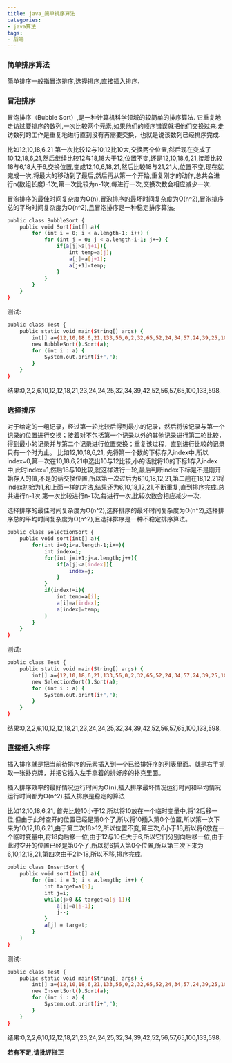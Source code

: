 ```yaml
---
title: java_简单排序算法
categories:
- java算法
tags:
- 后端
---
```

### 简单排序算法

简单排序一般指冒泡排序,选择排序,直接插入排序.

### 冒泡排序

冒泡排序（Bubble Sort）,是一种计算机科学领域的较简单的排序算法.
它重复地走访过要排序的数列,一次比较两个元素,如果他们的顺序错误就把他们交换过来.走访数列的工作是重复地进行直到没有再需要交换，也就是说该数列已经排序完成.

比如12,10,18,6,21
第一次比较12与10,12比10大,交换两个位置,然后现在变成了10,12,18,6,21,然后继续比较12与18,18大于12,位置不变,还是12,10,18,6,21,接着比较18与6,18大于6,交换位置,变成12,10,6,18,21,然后比较18与21,21大,位置不变,现在就完成一次,将最大的移动到了最后,然后再从第一个开始,重复刚才的动作,总共会进行n(数组长度)-1次,第一次比较为n-1次,每进行一次,交换次数会相应减少一次.

冒泡排序的最佳时间复杂度为O(n),冒泡排序的最坏时间复杂度为O(n^2),冒泡排序总的平均时间复杂度为O(n^2),且冒泡排序是一种稳定排序算法。
``` bash
public class BubbleSort {
	public void Sort(int[] a){
		for (int i = 0; i < a.length-1; i++) {
			for (int j = 0; j < a.length-i-1; j++) {
				if(a[j]>a[j+1]){
					int temp=a[j];
					a[j]=a[j+1];
					a[j+1]=temp;		
				}
			}
		}
	}
}
```
测试:
``` bash
public class Test {
	public static void main(String[] args) {
		int[] a={12,10,18,6,21,133,56,0,2,32,65,52,24,34,57,24,39,25,100,598,014,23,42,2};
		new BubbleSort().Sort(a);
		for (int i : a) {
			System.out.print(i+",");
		}
	}
}
```
结果:0,2,2,6,10,12,12,18,21,23,24,24,25,32,34,39,42,52,56,57,65,100,133,598,

### 选择排序

对于给定的一组记录，经过第一轮比较后得到最小的记录，然后将该记录与第一个记录的位置进行交换；接着对不包括第一个记录以外的其他记录进行第二轮比较，得到最小的记录并与第二个记录进行位置交换；重复该过程，直到进行比较的记录只有一个时为止。
比如12,10,18,6,21,
先将第一个数的下标存入index中,所以index=0,第一次在10,18,6,21中选出10与12比较,小的话就将10的下标1存入index中,此时index=1,然后18与10比较,就这样进行一轮,最后判断index下标是不是刚开始存入的值,不是的话交换位置,所以第一次过后为6,10,18,12,21,第二趟在18,12,21将index初始为1,和上面一样的方法,结果还为6,10,18,12,21,不断重复,直到排序完成.总共进行n-1次,第一次比较进行n-1次,每进行一次,比较次数会相应减少一次.

选择排序的最佳时间复杂度为O(n^2),选择排序的最坏时间复杂度为O(n^2),选择排序总的平均时间复杂度为O(n^2),且选择排序是一种不稳定排序算法。
``` bash
public class SelectionSort {
	public void sort(int[] a){
		for(int i=0;i<a.length-1;i++){
			int index=i;
			for(int j=i+1;j<a.length;j++){
				if(a[j]<a[index]){
					index=j;
				}
			}
			if(index!=i){
				int temp=a[i];
	            a[i]=a[index];
	            a[index]=temp;
			}
		}
	}
}
```
测试:
``` bash
public class Test {
	public static void main(String[] args) {
		int[] a={12,10,18,6,21,133,56,0,2,32,65,52,24,34,57,24,39,25,100,598,014,23,42,2};
		new SelectionSort().Sort(a);
		for (int i : a) {
			System.out.print(i+",");
		}
	}
}
```
结果:0,2,2,6,10,12,12,18,21,23,24,24,25,32,34,39,42,52,56,57,65,100,133,598,

### 直接插入排序

插入排序就是把当前待排序的元素插入到一个已经排好序的列表里面。就是右手抓取一张扑克牌，并把它插入左手拿着的排好序的扑克里面。

插入排序效率的最好情况运行时间为O(n),插入排序最坏情况运行时间和平均情况运行时间都为O(n^2).插入排序是稳定的算法

比如12,10,18,6,21, 
首先比较10小于12,所以将10放在一个临时变量中,将12后移一位,但由于此时空开的位置已经是第0个了,所以将10插入第0个位置,所以第一次下来为10,12,18,6,21,由于第二次18>12,所以位置不变,第三次,6小于18,所以将6放在一个临时变量中,将18向后移一位,由于12与10任大于6,所以它们分别向后移一位,由于此时空开的位置已经是第0个了,所以将6插入第0个位置,所以第三次下来为6,10,12,18,21,第四次由于21>18,所以不移,排序完成.

``` bash
public class InsertSort {
	public void sort(int[] a){
		for (int i = 1; i < a.length; i++) {
			int target=a[i];
			int j=i;
			while(j>0 && target<a[j-1]){
				a[j]=a[j-1];
				j--;
			}
			a[j] = target;
		}
	}
}
```
测试:
``` bash
public class Test {
	public static void main(String[] args) {
		int[] a={12,10,18,6,21,133,56,0,2,32,65,52,24,34,57,24,39,25,100,598,014,23,42,2};
		new InsertSort().Sort(a);
		for (int i : a) {
			System.out.print(i+",");
		}
	}
}
```
结果:0,2,2,6,10,12,12,18,21,23,24,24,25,32,34,39,42,52,56,57,65,100,133,598,

**若有不足,请批评指正**